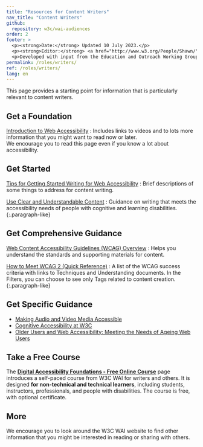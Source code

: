 ```yaml
---
title: "Resources for Content Writers"
nav_title: "Content Writers"
github:
  repository: w3c/wai-audiences
order: 2
footer: >
  <p><strong>Date:</strong> Updated 10 July 2023.</p>
  <p><strong>Editor:</strong> <a href="http://www.w3.org/People/Shawn/">Shawn Lawton Henry</a>.</p>
  <p>Developed with input from the Education and Outreach Working Group (<a href="http://www.w3.org/WAI/EO/">EOWG</a>).</p>
permalink: /roles/writers/
ref: /roles/writers/
lang: en
---
```


This page provides a starting point for information that is particularly relevant to content writers.

## Get a Foundation

[Introduction to Web Accessibility](/fundamentals/accessibility-intro/)
: Includes links to videos and to lots more information that you might want to read now or later.<br/>We encourage you to read this page even if you know a lot about accessibility.

## Get Started

[Tips for Getting Started Writing for Web Accessibility](/tips/writing/)
: Brief descriptions of some things to address for content writing.

[Use Clear and Understandable Content](/WCAG2/supplemental/objectives/o3-clear-content/)
: Guidance on writing that meets the accessibility needs of people with cognitive and learning disabilities.
{:.paragraph-like}

## Get Comprehensive Guidance

[Web Content Accessibility Guidelines (WCAG) Overview](/standards-guidelines/wcag/)
: Helps you understand the standards and supporting materials for content.

[How to Meet WCAG 2 (Quick Reference)](https://www.w3.org/WAI/WCAG21/quickref/?versions=2.1&currentsidebar=%23col_customize)
: A list of the WCAG success criteria with links to Techniques and Understanding documents. In the Filters, you can choose to see only Tags related to content creation.
{:.paragraph-like}

## Get Specific Guidance

* [Making Audio and Video Media Accessible](https://www.w3.org/WAI/media/av/)
* [Cognitive Accessibility at W3C](https://www.w3.org/WAI/cognitive/)
* [Older Users and Web Accessibility: Meeting the Needs of Ageing Web Users](https://www.w3.org/WAI/older-users/)

## Take a Free Course

The **[Digital Accessibility Foundations - Free Online Course](/fundamentals/foundations-course/)** page introduces a self-paced course from W3C WAI for writers and others. It is designed **for non-technical and technical learners**, including students, instructors, professionals, and people with disabilities. The course is free, with optional certificate.

## More

We encourage you to look around the W3C WAI website to find other information that you might be interested in reading or sharing with others.
